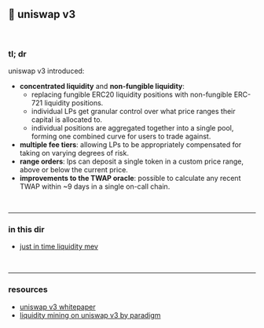 ## 🍣 uniswap v3

<br>

### tl; dr

uniswap v3 introduced: 

* **concentrated liquidity** and **non-fungible liquidity**: 
  * replacing fungible ERC20 liquidity positions with non-fungible ERC-721 liquidity positions. 
  * individual LPs get granular control over what price ranges their capital is allocated to. 
  * individual positions are aggregated together into a single pool, forming one combined curve for users to trade against.
* **multiple fee tiers**: allowing LPs to be appropriately compensated for taking on varying degrees of risk. 
* **range orders**: lps can deposit a single token in a custom price range, above or below the current price.
* **improvements to the TWAP oracle**: possible to calculate any recent TWAP within ~9 days in a single on-call chain.


<br>

---

### in this dir


* [just in time liquidity mev](just-in-time.md)

<br>

---

### resources

* [uniswap v3 whitepaper](https://uniswap.org/whitepaper-v3.pdf)
* [liquidity mining on uniswap v3 by paradigm](https://www.paradigm.xyz/2021/05/liquidity-mining-on-uniswap-v3)
